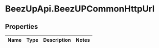 # BeezUpApi.BeezUPCommonHttpUrl

## Properties
Name | Type | Description | Notes
------------ | ------------- | ------------- | -------------


